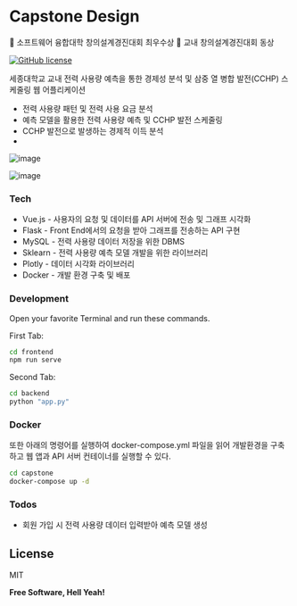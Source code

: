 # Capstone Design

🥇 소프트웨어 융합대학 창의설계경진대회 최우수상
🥉 교내 창의설계경진대회 동상

[![GitHub license](https://img.shields.io/github/license/lkhoony/EV-obseoye?style=plastic)](https://github.com/lkhoony/Capstone)

세종대학교 교내 전력 사용량 예측을 통한 경제성 분석 및 삼중 열 병합 발전(CCHP) 스케줄링 웹 어플리케이션  

  - 전력 사용량 패턴 및 전력 사용 요금 분석
  - 예측 모델을 활용한 전력 사용량 예측 및 CCHP 발전 스케줄링
  - CCHP 발전으로 발생하는 경제적 이득 분석
  - 
![image](https://user-images.githubusercontent.com/66773320/107849755-c068fb80-6e40-11eb-8475-4122243225ef.png)

![image](https://user-images.githubusercontent.com/66773320/107849774-daa2d980-6e40-11eb-9459-2650928c52c7.png)

### Tech

* Vue.js - 사용자의 요청 및 데이터를 API 서버에 전송 및 그래프 시각화
* Flask - Front End에서의 요청을 받아 그래프를 전송하는 API 구현
* MySQL - 전력 사용량 데이터 저장을 위한 DBMS
* Sklearn - 전력 사용량 예측 모델 개발을 위한 라이브러리
* Plotly - 데이터 시각화 라이브러리
* Docker - 개발 환경 구축 및 배포

### Development
Open your favorite Terminal and run these commands.

First Tab:
```sh
cd frontend
npm run serve
```

Second Tab:
```sh
cd backend
python "app.py"
```

### Docker

또한 아래의 명령어를 실행하여 docker-compose.yml 파일을 읽어 개발환경을 구축하고 웹 앱과 API 서버 컨테이너를 실행할 수 있다.

```sh
cd capstone
docker-compose up -d
```

### Todos

 - 회원 가입 시 전력 사용량 데이터 입력받아 예측 모델 생성

License
----

MIT


**Free Software, Hell Yeah!**
